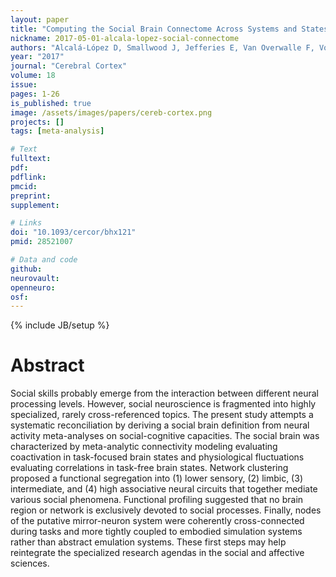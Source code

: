 ```yaml
---
layout: paper
title: "Computing the Social Brain Connectome Across Systems and States"
nickname: 2017-05-01-alcala-lopez-social-connectome
authors: "Alcalá-López D, Smallwood J, Jefferies E, Van Overwalle F, Vogeley K, Mars RB, Turetsky BI, Laird AR, Fox PT, Eickhoff SB, Bzdok D"
year: "2017"
journal: "Cerebral Cortex"
volume: 18
issue:
pages: 1-26
is_published: true
image: /assets/images/papers/cereb-cortex.png
projects: []
tags: [meta-analysis]

# Text
fulltext:
pdf:
pdflink:
pmcid:
preprint:
supplement:

# Links
doi: "10.1093/cercor/bhx121"
pmid: 28521007

# Data and code
github:
neurovault:
openneuro:
osf:
---
```

{% include JB/setup %}

# Abstract

Social skills probably emerge from the interaction between different neural processing levels. However, social neuroscience is fragmented into highly specialized, rarely cross-referenced topics. The present study attempts a systematic reconciliation by deriving a social brain definition from neural activity meta-analyses on social-cognitive capacities. The social brain was characterized by meta-analytic connectivity modeling evaluating coactivation in task-focused brain states and physiological fluctuations evaluating correlations in task-free brain states. Network clustering proposed a functional segregation into (1) lower sensory, (2) limbic, (3) intermediate, and (4) high associative neural circuits that together mediate various social phenomena. Functional profiling suggested that no brain region or network is exclusively devoted to social processes. Finally, nodes of the putative mirror-neuron system were coherently cross-connected during tasks and more tightly coupled to embodied simulation systems rather than abstract emulation systems. These first steps may help reintegrate the specialized research agendas in the social and affective sciences.
